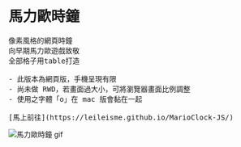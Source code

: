 # 馬力歐時鐘

<pre>
像素風格的網頁時鐘 
向早期馬力歐遊戲致敬
全部格子用table打造

- 此版本為網頁版，手機呈現有限
- 尚未做 RWD，若畫面過大小，可將瀏覽器畫面比例調整
- 使用之字體「o」在 mac 版會黏在一起

[馬上前往](https://leileisme.github.io/MarioClock-JS/)
</pre>

![馬力歐時鐘 gif](https://github.com/Leileisme/MarioClock-JS/blob/main/images/README/mario.gif)
